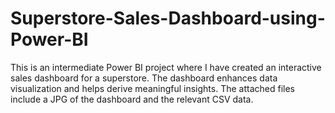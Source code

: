 # Superstore-Sales-Dashboard-using-Power-BI
This is an intermediate Power BI project where I have created an interactive sales dashboard for a superstore. The dashboard enhances data visualization and helps derive meaningful insights. The attached files include a JPG of the dashboard and the relevant CSV data.
